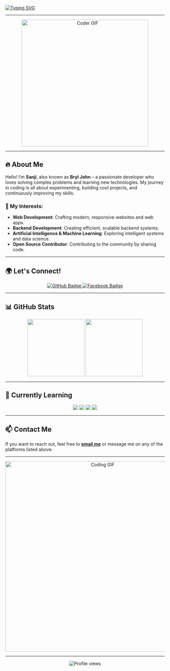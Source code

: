 <!-- Fancy Header with Typing SVG -->
[![Typing SVG](https://readme-typing-svg.herokuapp.com?font=Fira+Code&size=28&duration=4000&pause=800&color=36BCF7&center=true&vCenter=true&width=800&lines=Hello%2C+I'm+Sanji!;A.K.A.+Bryl+John;Passionate+Developer+and+Tech+Enthusiast;Creating+Magic+with+Code)](https://git.io/typing-svg)

---

<div align="center">
    <img src="https://media.giphy.com/media/3o7bu3XilJ5BOiSGic/giphy.gif" alt="Coder GIF" width="400"/>
</div>

---

## 🔥 About Me
Hello! I’m **Sanji**, also known as **Bryl John** – a passionate developer who loves solving complex problems and learning new technologies. My journey in coding is all about experimenting, building cool projects, and continuously improving my skills.

### 🚀 My Interests:
- **Web Development**: Crafting modern, responsive websites and web apps.
- **Backend Development**: Creating efficient, scalable backend systems.
- **Artificial Intelligence & Machine Learning**: Exploring intelligent systems and data science.
- **Open Source Contributor**: Contributing to the community by sharing code.

---

## 🌍 Let's Connect!

<div align="center">
    <a href="https://github.com/SanjiEyy" target="_blank">
        <img src="https://img.shields.io/badge/GitHub-333?logo=github&style=for-the-badge" alt="GitHub Badge"/>
    </a>
    <a href="https://www.facebook.com/brylofcourse.ARTHERET" target="_blank">
        <img src="https://img.shields.io/badge/Facebook-1877F2?logo=facebook&style=for-the-badge" alt="Facebook Badge"/>
    </a>
</div>

---

## 📊 GitHub Stats
<div align="center">
  <img height="180em" src="https://github-readme-stats.vercel.app/api?username=SanjiEyy&show_icons=true&theme=radical&include_all_commits=true&count_private=true"/>
  <img height="180em" src="https://github-readme-stats.vercel.app/api/top-langs/?username=SanjiEyy&layout=compact&langs_count=8&theme=radical"/>
</div>

---

## 🌱 Currently Learning
<div align="center">
    <img src="https://img.shields.io/badge/-JavaScript-F7DF1E?style=for-the-badge&logo=javascript&logoColor=black"/>
    <img src="https://img.shields.io/badge/-Node.js-339933?style=for-the-badge&logo=node.js&logoColor=white"/>
    <img src="https://img.shields.io/badge/-Python-3776AB?style=for-the-badge&logo=python&logoColor=white"/>
    <img src="https://img.shields.io/badge/-AI%20%26%20ML-blue?style=for-the-badge&logo=ai&logoColor=white"/>
</div>

---

## 📫 Contact Me
If you want to reach out, feel free to **[email me](mailto:bryljohnt@gmail.com)** or message me on any of the platforms listed above.

---

<div align="center">
    <img src="https://media.giphy.com/media/L1R1tvI9svkIWwpVYr/giphy.gif" alt="Coding GIF" width="600"/>
</div>

---

<div align="center">
    <img src="https://komarev.com/ghpvc/?username=SanjiEyy&color=blue&style=flat-square" alt="Profile views"/>
</div>
